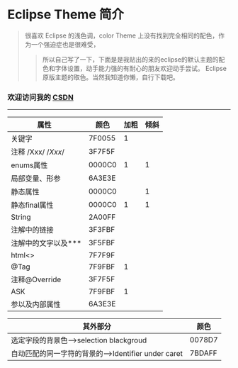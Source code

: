 #  Eclipse Theme 简介
>很喜欢 Eclipse 的浅色调，color Theme 上没有找到完全相同的配色，作为一个强迫症也是很难受，
>>所以自己写了一下，下面是是我贴出的来的eclipse的默认主题的配色和字体设置，动手能力强的有耐心的朋友欢迎动手尝试。
Eclipse原版主题的取色。当然我知道你懒，自行下载吧。
###   欢迎访问我的  [CSDN](http://blog.csdn.net/chenyiAlone "chenyiAlone CSDN")
------
|属性   |  颜色	| 加粗|倾斜  |
|-------|----- |------|---|
|关键字	  |7F0055|1	| | 
|注释  /Xxx/  /*Xxx*/	|3F7F5F	|	|  |
|enums属性|	0000C0|	1|	1|
|局部变量、形参	|6A3E3E		| | |
|静态属性	|0000C0| |1|
|静态final属性|	0000C0	|1|	1|
|String	|2A00FF	|	| |
|注解中的链接	|3F3FBF	| | |
|注解中的文字以及*** |	3F5FBF| | |		
|html<>|	7F7F9F|		
|@Tag|	7F9FBF|	1 |	
|注释@Override|	3F7F5F|		
|ASK	|7F9FBF|1	|
|参以及内部属性|6A3E3E|	

|其外部分|颜色|
|------|------|
|选定字段的背景色-->selection blackgroud|0078D7		|
|自动匹配的同一字符的背景的-->Identifier under caret	|7BDAFF		|
